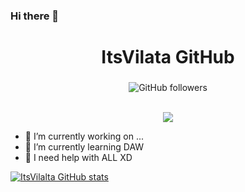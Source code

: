 ### Hi there 👋

<div id="header" align="center">
    <h1 align="center">ItsVilata GitHub</h1>
    <h3></h3>
    <img alt="GitHub followers" src="https://img.shields.io/github/followers/ItsVilalta?color=%23B902F2&label=Folowers&style=plastic">
</div>
<br>
<p align="center">
    <a href="https://github.com/ItsVilalta"><img src="http://github-readme-streak-stats.herokuapp.com?user=ItsVilalta&theme=dark&locale=es"/></a>
</p>


- 🔭 I’m currently working on ...
- 🌱 I’m currently learning DAW
- 🤔 I need help with ALL XD

[![ItsVilalta GitHub stats](https://github-readme-stats.vercel.app/api?username=itsvilalta)](https://github.com/ItsVilalta)
